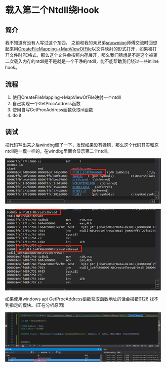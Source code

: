 # 载入第二个Ntdll绕Hook

## 简介

我不知道有没有人写过这个东西， 之前和我的亲兄弟[snowming](http://blog.leanote.com/post/snowming/a0366d1d01bf)师傅交流时回想起来用[CreateFileMapping-&gt;MapViewOfFile](../code-and-dll-process-injection/mapping-injection.md)以文件映射的形式打开，如果被打开文件时PE格式，那么这个文件会按照内存展开，那么我们猜想是不是这个被第二次载入内存的ntdll是不是就是一个干净的ntdll，能不能帮助我们绕过一些inline hook。

## 流程

1. 使用CreateFileMapping-&gt;MapViewOfFile映射一个ntdll
2. 自己实现一个GetProcAddress函数
3. 使用自写GetProcAddress函数获取nt函数
4. do it

## 调试

把代码写出来之后windbg调了一下，发现如果没有挂钩，那么这个代码其实和原ntdll是一模一样的，在windbg里面会显示第二个ntdll。

![](../.gitbook/assets/image%20%28194%29.png)

![](../.gitbook/assets/image%20%28195%29.png)

如果使用windows api GetProcAddress函数获取函数地址的话会报错0126 找不到指定的模块。\(正在分析原因\)

![](../.gitbook/assets/image%20%28192%29.png)

